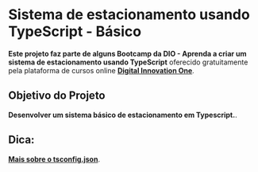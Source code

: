 <h1>Sistema de estacionamento usando TypeScript - Básico</h1>
<strong>Este projeto faz parte de alguns Bootcamp da DIO - 
Aprenda a criar um sistema de estacionamento usando TypeScript</strong> oferecido gratuitamente pela plataforma de cursos online <a href="https://dio.me/"><strong> Digital Innovation One</strong></a>.<br>

<h2>Objetivo do Projeto</h2>
<strong>Desenvolver um sistema básico de estacionamento em Typescript.</strong>. 

<h2>Dica:</h2>
<a href="https://www.typescriptlang.org/docs/handbook/tsconfig-json.html"><strong> Mais sobre o tsconfig.json</strong></a>.<br>








